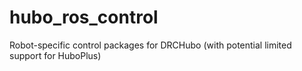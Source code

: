 hubo_ros_control
================

Robot-specific control packages for DRCHubo (with potential limited support for HuboPlus)
